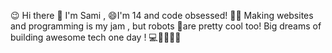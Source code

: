 😉 Hi there 👋 I'm Sami , 😄I'm 14 and code obsessed! 🧑‍💻  Making websites and programming is my jam ️, but robots 🤖are pretty cool too!   Big dreams of building awesome tech one day ! 💻🧑‍💻🧑‍💻
